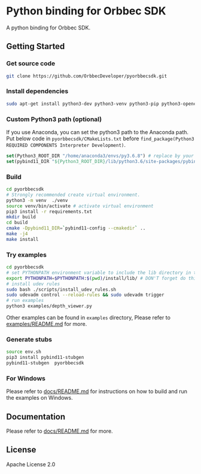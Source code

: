 # Python binding for Orbbec SDK

A python binding for Orbbec SDK.

## Getting Started

### Get source code

```bash
git clone https://github.com/OrbbecDeveloper/pyorbbecsdk.git
```

### Install dependencies

```bash
sudo apt-get install python3-dev python3-venv python3-pip python3-opencv
```
### Custom Python3 path (optional)
If you use Anaconda, you can set the python3 path to the Anaconda path. Put below code in `pyorbbecsdk/CMakeLists.txt`
before `find_package(Python3 REQUIRED COMPONENTS Interpreter Development)`.

```cmake
set(Python3_ROOT_DIR "/home/anaconda3/envs/py3.6.8") # replace by your python3 path
set(pybind11_DIR "${Python3_ROOT_DIR}/lib/python3.6/site-packages/pybind11/share/cmake/pybind11") # replace by your pybind11 path
```

### Build

```bash
cd pyorbbecsdk
# Strongly recommended create virtual environment.
python3 -m venv  ./venv
source venv/bin/activate # activate virtual environment
pip3 install -r requirements.txt
mkdir build
cd build
cmake -Dpybind11_DIR=`pybind11-config --cmakedir` ..
make -j4
make install
```

### Try examples

```bash
cd pyorbbecsdk
# set PYTHONPATH environment variable to include the lib directory in the install directory
export PYTHONPATH=$PYTHONPATH:$(pwd)/install/lib/ # DON'T forget do this
# install udev rules
sudo bash ./scripts/install_udev_rules.sh
sudo udevadm control --reload-rules && sudo udevadm trigger
# run examples
python3 examples/depth_viewer.py
```

Other examples can be found in `examples` directory, Please refer to [examples/README.md](examples/README.md) for more.
### Generate stubs

```bash
source env.sh
pip3 install pybind11-stubgen
pybind11-stubgen  pyorbbecsdk
```


### For Windows

Please refer to [docs/README.md](docs/README_EN.md) for instructions on how to build and run the examples
on Windows.

## Documentation

Please refer to [docs/README.md](docs/README_EN.md) for more.

## License

Apache License 2.0

